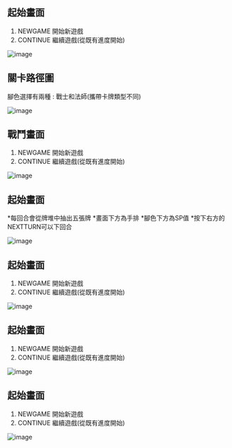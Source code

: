 ## 起始畫面

1. NEWGAME 開始新遊戲
2. CONTINUE 繼續遊戲(從既有進度開始)

![image](https://github.com/the-cryptodog/HarshStoneCloud/blob/master/HarshStoneDemoImage/%E5%9C%96%E7%89%871.png?raw=true)

## 關卡路徑圖

腳色選擇有兩種 : 戰士和法師(攜帶卡牌類型不同)

![image](https://github.com/the-cryptodog/HarshStoneCloud/blob/master/HarshStoneDemoImage/%E5%9C%96%E7%89%872.png?raw=true)

## 戰鬥畫面

1. NEWGAME 開始新遊戲
2. CONTINUE 繼續遊戲(從既有進度開始)

![image](https://github.com/the-cryptodog/HarshStoneCloud/blob/master/HarshStoneDemoImage/%E5%9C%96%E7%89%873.png?raw=true)

## 起始畫面

*每回合會從牌堆中抽出五張牌
*畫面下方為手排
*腳色下方為SP值
*按下右方的NEXTTURN可以下回合

![image](https://github.com/the-cryptodog/HarshStoneCloud/blob/master/HarshStoneDemoImage/%E5%9C%96%E7%89%871.png?raw=true)

## 起始畫面

1. NEWGAME 開始新遊戲
2. CONTINUE 繼續遊戲(從既有進度開始)

![image](https://github.com/the-cryptodog/HarshStoneCloud/blob/master/HarshStoneDemoImage/%E5%9C%96%E7%89%871.png?raw=true)

## 起始畫面

1. NEWGAME 開始新遊戲
2. CONTINUE 繼續遊戲(從既有進度開始)

![image](https://github.com/the-cryptodog/HarshStoneCloud/blob/master/HarshStoneDemoImage/%E5%9C%96%E7%89%871.png?raw=true)

## 起始畫面

1. NEWGAME 開始新遊戲
2. CONTINUE 繼續遊戲(從既有進度開始)

![image](https://github.com/the-cryptodog/HarshStoneCloud/blob/master/HarshStoneDemoImage/%E5%9C%96%E7%89%871.png?raw=true)
